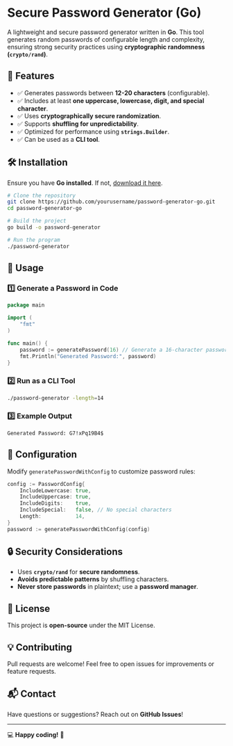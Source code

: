 # Secure Password Generator (Go)

A lightweight and secure password generator written in **Go**. This tool generates random passwords of configurable length and complexity, ensuring strong security practices using **cryptographic randomness (`crypto/rand`)**.

## 🚀 Features
- ✅ Generates passwords between **12-20 characters** (configurable).
- ✅ Includes at least **one uppercase, lowercase, digit, and special character**.
- ✅ Uses **cryptographically secure randomization**.
- ✅ Supports **shuffling for unpredictability**.
- ✅ Optimized for performance using **`strings.Builder`**.
- ✅ Can be used as a **CLI tool**.

## 🛠 Installation
Ensure you have **Go installed**. If not, [download it here](https://go.dev/dl/).

```sh
# Clone the repository
git clone https://github.com/yourusername/password-generator-go.git
cd password-generator-go

# Build the project
go build -o password-generator

# Run the program
./password-generator
```

## 📌 Usage

### **1️⃣ Generate a Password in Code**
```go
package main

import (
    "fmt"
)

func main() {
    password := generatePassword(16) // Generate a 16-character password
    fmt.Println("Generated Password:", password)
}
```

### **2️⃣ Run as a CLI Tool**
```sh
./password-generator -length=14
```

### **3️⃣ Example Output**
```
Generated Password: G7!xPq19B4$
```

## 🔧 Configuration
Modify `generatePasswordWithConfig` to customize password rules:
```go
config := PasswordConfig{
    IncludeLowercase: true,
    IncludeUppercase: true,
    IncludeDigits:    true,
    IncludeSpecial:   false, // No special characters
    Length:           14,
}
password := generatePasswordWithConfig(config)
```

## 🔒 Security Considerations
- Uses **`crypto/rand`** for **secure randomness**.
- **Avoids predictable patterns** by shuffling characters.
- **Never store passwords** in plaintext; use a **password manager**.

## 📜 License
This project is **open-source** under the MIT License.

## 💡 Contributing
Pull requests are welcome! Feel free to open issues for improvements or feature requests.

## 📬 Contact
Have questions or suggestions? Reach out on **GitHub Issues**!

---
💻 **Happy coding!** 🚀


